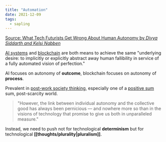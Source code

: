 ```yaml
---
title: "Automation"
date: 2021-12-09
tags:
  - sapling
---
```


[Source: What Tech Futurists Get Wrong About Human Autonomy by _Divya Siddarth and Kelsi Nabben_](https://www.noemamag.com/ai-blockchain-human-autonomy-future/)

[AI systems](posts/agi.md) and [blockchain](thoughts/blockchain.md) are both means to achieve the same "underlying desire: to implicitly or explicitly abstract away human fallibility in service of a fully automated vision of perfection."

AI focuses on autonomy of **outcome**, blockchain focuses on autonomy of **process**.

Prevalent in [post-work society thinking](posts/play.md), especially one of a [positive sum](thoughts/positive%20sum.md) sum, post-scarcity world.

> "However, the link between individual autonomy and the collective good has always been pernicious — and nowhere more so than in the visions of technology that promise to give us both in unparalleled measure."

Instead, we need to push not for technological **determinism** but for technological **[[thoughts/plurality|pluralism]]**.
